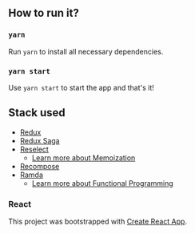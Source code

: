 ## How to run it?

### `yarn`

Run `yarn` to install all necessary dependencies.

### `yarn start`

Use `yarn start` to start the app and that's it!

## Stack used

- [Redux](https://redux.js.org/)
- [Redux Saga](https://redux-saga.js.org/)
- [Reselect](https://github.com/reduxjs/reselect)
  - [Learn more about Memoization](https://en.wikipedia.org/wiki/Memoization)
- [Recompose](https://github.com/acdlite/recompose)
- [Ramda](http://ramdajs.com/)
  - [Learn more about Functional Programming](https://en.wikipedia.org/wiki/Functional_programming)

### React

This project was bootstrapped with [Create React App](https://github.com/facebookincubator/create-react-app).
